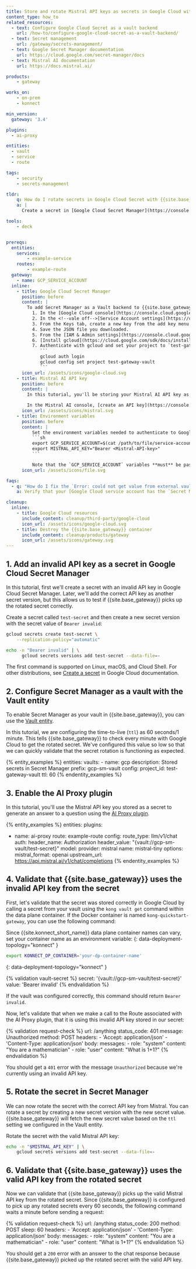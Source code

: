 ```yaml
---
title: Store and rotate Mistral API keys as secrets in Google Cloud with {{site.base_gateway}} and the AI Proxy plugin
content_type: how_to
related_resources:
  - text: Configure Google Cloud Secret as a vault backend
    url: /how-to/configure-google-cloud-secret-as-a-vault-backend/
  - text: Secret management
    url: /gateway/secrets-management/
  - text: Google Secret Manager documentation
    url: https://cloud.google.com/secret-manager/docs
  - text: Mistral AI documentation
    url: https://docs.mistral.ai/

products:
    - gateway

works_on:
    - on-prem
    - konnect

min_version:
  gateway: '3.4'

plugins:
  - ai-proxy

entities: 
  - vault
  - service
  - route

tags:
    - security
    - secrets-management

tldr:
    q: How do I rotate secrets in Google Cloud Secret with {{site.base_gateway}}?
    a: |
      Create a secret in [Google Cloud Secret Manager](https://console.cloud.google.com/security/secret-manager) and create a service account with the `Secret Manager Secret Accessor` role. Export your service account key JSON as an environment variable (`GCP_SERVICE_ACCOUNT`). Then configure a [Vault entity](/gateway/entities/vault/) with your Secret Manager configuration and `ttl` set to how many seconds {{site.base_gateway}} should wait before picking up the rotated secret. Reference secrets from your Secret Manager vault like the following in a referenceable field: `{vault://gcp-sm-vault/test-secret}`. Rotate your secret by creating a new secret version in Google Cloud.

tools:
    - deck


prereqs:
  entities:
    services:
        - example-service
    routes:
        - example-route
  gateway:
    - name: GCP_SERVICE_ACCOUNT
  inline:
    - title: Google Cloud Secret Manager
      position: before
      content: |
        To add Secret Manager as a Vault backend to {{site.base_gateway}}, you must create a project, service account key, and grant IAM permissions. This tutorial also uses gcloud, so you need to install and configure that.
          1. In the [Google Cloud console](https://console.cloud.google.com/), create a project and name it `test-gateway-vault`.
          2. In the <!--vale off-->[Service Account settings](https://console.cloud.google.com/iam-admin/serviceaccounts)<!--vale on-->, click the `test-gateway-vault` project and then click the email address of the service account that you want to create a key for.
          3. From the Keys tab, create a new key from the add key menu and select JSON for the key type.
          4. Save the JSON file you downloaded.
          5. From the [IAM & Admin settings](https://console.cloud.google.com/iam-admin/), click the edit icon next to the service account to grant access to the [`Secret Manager Secret Accessor` role for your service account](https://cloud.google.com/secret-manager/docs/access-secret-version#required_roles).
          6. [Install gcloud](https://cloud.google.com/sdk/docs/install).
          7. Authenticate with gcloud and set your project to `test-gateway-vault`:
             ```
             gcloud auth login
             gcloud config set project test-gateway-vault
             ```
      icon_url: /assets/icons/google-cloud.svg
    - title: Mistral AI API key
      position: before
      content: |
        In this tutorial, you'll be storing your Mistral AI API key as a secret in a {{site.konnect_short_name}} Vault.

        In the Mistral AI console, [create an API key](https://console.mistral.ai/api-keys/) and copy it. You'll add this API key as a secret to your vault.
      icon_url: /assets/icons/mistral.svg
    - title: Environment variables
      position: before
      content: |
          Set the environment variables needed to authenticate to Google Cloud:
          ```sh
          export GCP_SERVICE_ACCOUNT=$(cat /path/to/file/service-account.json)
          export MISTRAL_API_KEY="Bearer <Mistral-API-key>"
          ```

          Note that the `GCP_SERVICE_ACCOUNT` variables **must** be passed when creating your data plane container.
      icon_url: /assets/icons/file.svg

faqs:
  - q: "How do I fix the `Error: could not get value from external vault (no value found (unable to retrieve secret from gcp secret manager (code : 403, status: PERMISSION_DENIED)))` error when I try to use my secret from the Google Cloud vault?"
    a: Verify that your [Google Cloud service account has the `Secret Manager Secret Accessor` role](https://console.cloud.google.com/iam-admin/iam?supportedpurview=project). This role is required for {{site.base_gateway}} to access secrets in the vault.

cleanup:
  inline:
    - title: Google Cloud resources
      include_content: cleanup/third-party/google-cloud
      icon_url: /assets/icons/google-cloud.svg
    - title: Destroy the {{site.base_gateway}} container
      include_content: cleanup/products/gateway
      icon_url: /assets/icons/gateway.svg
---
```


## 1. Add an invalid API key as a secret in Google Cloud Secret Manager

In this tutorial, first we'll create a secret with an invalid API key in Google Cloud Secret Manager. Later, we'll add the correct API key as another secret version, but this allows us to test if {{site.base_gateway}} picks up the rotated secret correctly.

Create a secret called `test-secret` and then create a new secret version with the secret value of `Bearer invalid`:

```bash
gcloud secrets create test-secret \
    --replication-policy="automatic"

echo -n "Bearer invalid" | \
      gcloud secrets versions add test-secret --data-file=-
```

The first command is supported on Linux, macOS, and Cloud Shell. For other distributions, see [Create a secret](https://cloud.google.com/secret-manager/docs/creating-and-accessing-secrets#create-a-secret) in Google Cloud documentation.

## 2. Configure Secret Manager as a vault with the Vault entity

To enable Secret Manager as your vault in {{site.base_gateway}}, you can use the [Vault entity](/gateway/entities/vault/).

In this tutorial, we are configuring the time-to-live (`ttl`) as 60 seconds/1 minute. This tells {{site.base_gateway}} to check every minute with Google Cloud to get the rotated secret. We've configured this value so low so that we can quickly validate that the secret rotation is functioning as expected.

{% entity_examples %}
entities:
  vaults:
    - name: gcp
      description: Stored secrets in Secret Manager
      prefix: gcp-sm-vault
      config:
        project_id: test-gateway-vault
        ttl: 60
{% endentity_examples %}

## 3. Enable the AI Proxy plugin

In this tutorial, you'll use the Mistral API key you stored as a secret to generate an answer to a question using the [AI Proxy plugin](/plugins/ai-proxy/).

{% entity_examples %}
entities:
  plugins:
  - name: ai-proxy
    route: example-route
    config:
      route_type: llm/v1/chat
      auth:
        header_name: Authorization
        header_value: "{vault://gcp-sm-vault/test-secret}"
      model:
        provider: mistral
        name: mistral-tiny
        options:
          mistral_format: openai
          upstream_url: https://api.mistral.ai/v1/chat/completions
{% endentity_examples %}

## 4. Validate that {{site.base_gateway}} uses the invalid API key from the secret

First, let's validate that the secret was stored correctly in Google Cloud by calling a secret from your vault using the `kong vault get` command within the data plane container. If the Docker container is named `kong-quickstart-gateway`, you can use the following command:

Since {{site.konnect_short_name}} data plane container names can vary, set your container name as an environment variable:
{: data-deployment-topology="konnect" }
```sh
export KONNECT_DP_CONTAINER='your-dp-container-name'
```
{: data-deployment-topology="konnect" }

{% validation vault-secret %}
secret: '{vault://gcp-sm-vault/test-secret}'
value: 'Bearer invalid'
{% endvalidation %}

If the vault was configured correctly, this command should return `Bearer invalid`. 

Now, let's validate that when we make a call to the Route associated with the AI Proxy plugin, that it is using this invalid API key stored in our secret:

{% validation request-check %}
url: /anything
status_code: 401
message: Unauthorized
method: POST
headers:
    - 'Accept: application/json'
    - 'Content-Type: application/json'
body:
    messages:
        - role: "system"
          content: "You are a mathematician"
        - role: "user"
          content: "What is 1+1?"
{% endvalidation %}

You should get a `401` error with the message `Unauthorized` because we're currently using an invalid API key.

## 5. Rotate the secret in Secret Manager

We can now rotate the secret with the correct API key from Mistral. You can rotate a secret by creating a new secret version with the new secret value. {{site.base_gateway}} will fetch the new secret value based on the `ttl` setting we configured in the Vault entity.

Rotate the secret with the valid Mistral API key:

```bash
echo -n "$MISTRAL_API_KEY" | \
    gcloud secrets versions add test-secret --data-file=-
```

## 6. Validate that {{site.base_gateway}} uses the valid API key from the rotated secret

Now we can validate that {{site.base_gateway}} picks up the valid Mistral API key from the rotated secret. Since {{site.base_gateway}} is configured to pick up any rotated secrets every 60 seconds, the following command waits a minute before sending a request:

{% validation request-check %}
url: /anything
status_code: 200
method: POST
sleep: 60
headers:
    - 'Accept: application/json'
    - 'Content-Type: application/json'
body:
    messages:
        - role: "system"
          content: "You are a mathematician"
        - role: "user"
          content: "What is 1+1?"
{% endvalidation %}

You should get a `200` error with an answer to the chat response because {{site.base_gateway}} picked up the rotated secret with the valid API key.